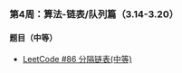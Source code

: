 ### 第4周：算法-链表/队列篇（3.14-3.20）

#### 题目（中等）

- [LeetCode #86 分隔链表(中等)](https://leetcode-cn.com/problems/partition-list/)